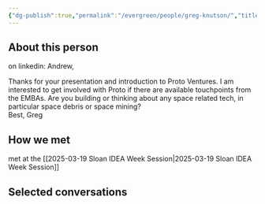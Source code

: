 ```yaml
---
{"dg-publish":true,"permalink":"/evergreen/people/greg-knutson/","title":"Executive MBA","tags":["people","potential_fellow"]}
---
```


## About this person

on linkedin:
Andrew,  
  
Thanks for your presentation and introduction to Proto Ventures. I am interested to get involved with Proto if there are available touchpoints from the EMBAs. Are you building or thinking about any space related tech, in particular space debris or space mining?  
Best, Greg

## How we met
met at the [[2025-03-19 Sloan IDEA Week Session\|2025-03-19 Sloan IDEA Week Session]]


## Selected conversations
